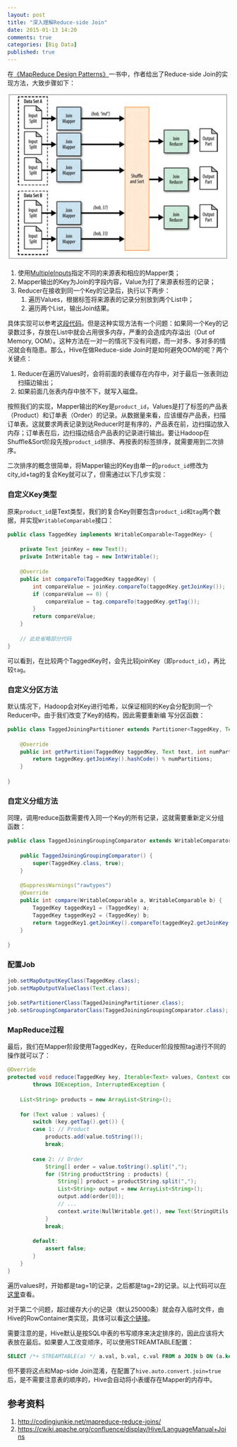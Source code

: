 ```yaml
---
layout: post
title: "深入理解Reduce-side Join"
date: 2015-01-13 14:20
comments: true
categories: [Big Data]
published: true
---
```


在[《MapReduce Design Patterns》][1]一书中，作者给出了Reduce-side Join的实现方法，大致步骤如下：

![](/images/reduce-side-join/reduce-side-join.png)

1. 使用[MultipleInputs][2]指定不同的来源表和相应的Mapper类；
2. Mapper输出的Key为Join的字段内容，Value为打了来源表标签的记录；
3. Reducer在接收到同一个Key的记录后，执行以下两步：
    1. 遍历Values，根据标签将来源表的记录分别放到两个List中；
    2. 遍历两个List，输出Join结果。

具体实现可以参考[这段代码][3]。但是这种实现方法有一个问题：如果同一个Key的记录数过多，存放在List中就会占用很多内存，严重的会造成内存溢出（Out of Memory, OOM）。这种方法在一对一的情况下没有问题，而一对多、多对多的情况就会有隐患。那么，Hive在做Reduce-side Join时是如何避免OOM的呢？两个关键点：

1. Reducer在遍历Values时，会将前面的表缓存在内存中，对于最后一张表则边扫描边输出；
2. 如果前面几张表内存中放不下，就写入磁盘。

<!-- more -->

按照我们的实现，Mapper输出的Key是`product_id`，Values是打了标签的产品表（Product）和订单表（Order）的记录。从数据量来看，应该缓存产品表，扫描订单表。这就要求两表记录到达Reducer时是有序的，产品表在前，边扫描边放入内存；订单表在后，边扫描边结合产品表的记录进行输出。要让Hadoop在Shuffle&Sort阶段先按`product_id`排序、再按表的标签排序，就需要用到二次排序。

二次排序的概念很简单，将Mapper输出的Key由单一的`product_id`修改为city_id\+tag的复合Key就可以了，但需通过以下几步实现：

### 自定义Key类型

原来`product_id`是Text类型，我们的复合Key则要包含`product_id`和`tag`两个数据，并实现`WritableComparable`接口：

```java
public class TaggedKey implements WritableComparable<TaggedKey> {

    private Text joinKey = new Text();
    private IntWritable tag = new IntWritable();

    @Override
    public int compareTo(TaggedKey taggedKey) {
        int compareValue = joinKey.compareTo(taggedKey.getJoinKey());
        if (compareValue == 0) {
            compareValue = tag.compareTo(taggedKey.getTag());
        }
        return compareValue;
    }
    
    // 此处省略部分代码
}
```

可以看到，在比较两个TaggedKey时，会先比较joinKey（即`product_id`），再比较`tag`。

### 自定义分区方法

默认情况下，Hadoop会对Key进行哈希，以保证相同的Key会分配到同一个Reducer中。由于我们改变了Key的结构，因此需要重新编 写分区函数：

```java
public class TaggedJoiningPartitioner extends Partitioner<TaggedKey, Text> {

    @Override
    public int getPartition(TaggedKey taggedKey, Text text, int numPartitions) {
        return taggedKey.getJoinKey().hashCode() % numPartitions;
    }

}
```

### 自定义分组方法

同理，调用reduce函数需要传入同一个Key的所有记录，这就需要重新定义分组函数：

```java
public class TaggedJoiningGroupingComparator extends WritableComparator {

    public TaggedJoiningGroupingComparator() {
        super(TaggedKey.class, true);
    }

    @SuppressWarnings("rawtypes")
    @Override
    public int compare(WritableComparable a, WritableComparable b) {
        TaggedKey taggedKey1 = (TaggedKey) a;
        TaggedKey taggedKey2 = (TaggedKey) b;
        return taggedKey1.getJoinKey().compareTo(taggedKey2.getJoinKey());
    }

}
```

### 配置Job

```java
job.setMapOutputKeyClass(TaggedKey.class);
job.setMapOutputValueClass(Text.class);

job.setPartitionerClass(TaggedJoiningPartitioner.class);
job.setGroupingComparatorClass(TaggedJoiningGroupingComparator.class);
```

### MapReduce过程

最后，我们在Mapper阶段使用TaggedKey，在Reducer阶段按照tag进行不同的操作就可以了：

```java
@Override
protected void reduce(TaggedKey key, Iterable<Text> values, Context context)
        throws IOException, InterruptedException {

    List<String> products = new ArrayList<String>();

    for (Text value : values) {
        switch (key.getTag().get()) {
        case 1: // Product
            products.add(value.toString());
            break;

        case 2: // Order
            String[] order = value.toString().split(",");
            for (String productString : products) {
                String[] product = productString.split(",");
                List<String> output = new ArrayList<String>();
                output.add(order[0]);
                // ...
                context.write(NullWritable.get(), new Text(StringUtils.join(output, ",")));
            }
            break;

        default:
            assert false;
        }
    }
}
```

遍历values时，开始都是tag=1的记录，之后都是tag=2的记录。以上代码可以[在这里][4]查看。

对于第二个问题，超过缓存大小的记录（默认25000条）就会存入临时文件，由Hive的RowContainer类实现，具体可以看[这个链接][5]。

需要注意的是，Hive默认是按SQL中表的书写顺序来决定排序的，因此应该将大表放在最后。如果要人工改变顺序，可以使用STREAMTABLE配置：

```sql
SELECT /*+ STREAMTABLE(a) */ a.val, b.val, c.val FROM a JOIN b ON (a.key = b.key1) JOIN c ON (c.key = b.key1)
```

但不要将这点和Map-side Join混淆，在配置了`hive.auto.convert.join=true`后，是不需要注意表的顺序的，Hive会自动将小表缓存在Mapper的内存中。

## 参考资料

1. http://codingjunkie.net/mapreduce-reduce-joins/
2. https://cwiki.apache.org/confluence/display/Hive/LanguageManual+Joins


[1]: http://www.amazon.com/MapReduce-Design-Patterns-Effective-Algorithms/dp/1449327176
[2]: https://hadoop.apache.org/docs/r1.0.4/api/org/apache/hadoop/mapred/lib/MultipleInputs.html
[3]: https://github.com/jizhang/mapred-sandbox/blob/master/src/main/java/com/shzhangji/mapred_sandbox/join/InnerJoinJob.java
[4]: https://github.com/jizhang/mapred-sandbox/blob/master/src/main/java/com/shzhangji/mapred_sandbox/join/ReduceSideJoinJob.java
[5]: http://grepcode.com/file/repository.cloudera.com/content/repositories/releases/org.apache.hive/hive-exec/0.10.0-cdh4.5.0/org/apache/hadoop/hive/ql/exec/persistence/RowContainer.java#RowContainer.add%28java.util.List%29
